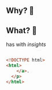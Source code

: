 


## Why? 🤷




## What? 💭

has
with _insights_














































```html

<!DOCTYPE html>
<html>
    </a>.
  </p>
</html>
```





















































<!--



-->




<!--

-->
